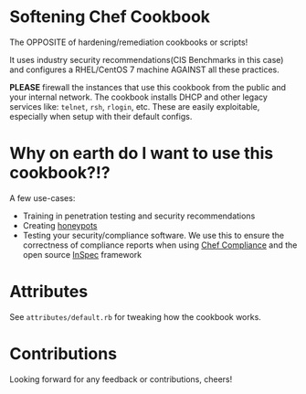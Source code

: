 # Softening Chef Cookbook

The OPPOSITE of hardening/remediation cookbooks or scripts!

It uses industry security recommendations(CIS Benchmarks in this case) and configures a RHEL/CentOS 7 machine AGAINST all these practices.

**PLEASE** firewall the instances that use this cookbook from the public and your internal network. The cookbook installs DHCP and other legacy services like: `telnet`, `rsh`, `rlogin`, etc. These are easily exploitable, especially when setup with their default configs.

# Why on earth do I want to use this cookbook?!?

A few use-cases:

* Training in penetration testing and security recommendations
* Creating [honeypots](https://en.wikipedia.org/wiki/Honeypot_(computing))
* Testing your security/compliance software. We use this to ensure the correctness of compliance reports when using [Chef Compliance](https://www.chef.io/compliance) and the open source [InSpec](https://www.chef.io/inspec) framework


# Attributes

See `attributes/default.rb` for tweaking how the cookbook works.


# Contributions

Looking forward for any feedback or contributions, cheers!
